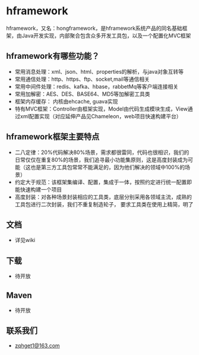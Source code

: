 # hframework
hframework，又名：hongframework，是hframework系统产品的同名基础框架，由Java开发实现，内部聚合包含众多开发工具包，以及一个配置化MVC框架

## hframework有哪些功能？

* 常用消息处理：xml、json、html、properties的解析，与java对象互转等
* 常用通信处理：http、https、ftp、socket,mail等通信相关
* 常用中间件处理：redis、kafka、hbase，rabbetMq等客户端连接相关
* 常用加解密：AES、DES、BASE64、MD5等加解密工具类
* 框架内存缓存： 内核由ehcache, guava实现
* 特有MVC框架：Controller由框架实现，Model由代码生成模块生成，View通过xml配置实现（对应延伸产品见Chameleon，web项目快速构建平台）

## hframework框架主要特点
* 二八定律：20%代码解决80%场景，需求都很雷同，代码也很相识，我们的日常仅仅在重复80%的场景，我们追寻最小功能集原则，这是高度封装成为可能（这也是第三方工具包常常不能满足的，因为他们解决的领域中100%的场景）
* 约定大于规范：该框架集编译、配置，集成于一体，按照约定进行统一配置即能快速构建一个项目
* 高度封装：对各种场景封装相应的工具类，底层分别采用各领域主流，成熟的工具包进行二次封装，我们不重复制造轮子， 要求工具类在使用上精简，明了



## 文档
* 详见wiki

## 下载
* 待开放

## Maven
* 待开放

## 联系我们
* zqhget1@163.com
